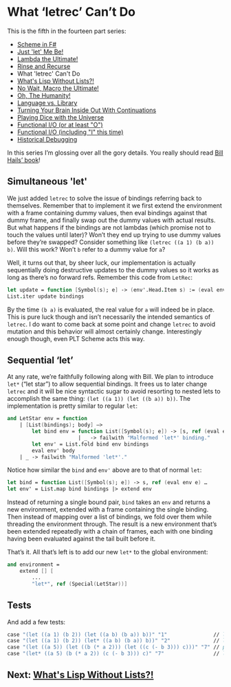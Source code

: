 # What ‘letrec’ Can’t Do

This is the fifth in the fourteen part series:

* [Scheme in F#](Docs/intro.md)
* [Just 'let' Me Be!](let.md)
* [Lambda the Ultimate!](lambda.md)
* [Rinse and Recurse](recurse.md)
* What 'letrec' Can't Do
* [What's Lisp Without Lists?!](lists.md)
* [No Wait, Macro the Ultimate!](macros.md)
* [Oh, The Humanity!](mutation.md)
* [Language vs. Library](library.md)
* [Turning Your Brain Inside Out With Continuations](continuations.md)
* [Playing Dice with the Universe](amb.md)
* [Functional I/O (or at least "O")](functional_o.md)
* [Functional I/O (including "I" this time)](functional_i.md)
* [Historical Debugging](debugging.md)

In this series I’m glossing over all the gory details. You really should read [Bill Hails’ book](http://billhails.net/Book/)!

## Simultaneous 'let'

We just added `letrec` to solve the issue of bindings referring back to themselves. Remember that to implement it we first extend the environment with a frame containing dummy values, then eval bindings against that dummy frame, and finally swap out the dummy values with actual results. But what happens if the bindings are not lambdas (which promise not to touch the values until later)? Won’t they end up trying to use dummy values before they’re swapped? Consider something like `(letrec ((a 1) (b a)) b)`. Will this work? Won’t `b` refer to a dummy value for `a`?

Well, it turns out that, by sheer luck, our implementation is actually sequentially doing destructive updates to the dummy values so it works as long as there’s no forward refs. Remember this code from `LetRec`:

``` fsharp
let update = function [Symbol(s); e] -> (env'.Head.Item s) := (eval env' e) … 
List.iter update bindings
```

By the time `(b a)` is evaluated, the real value for `a` will indeed be in place. This is pure luck though and isn’t necessarily the intended semantics of `letrec`. I do want to come back at some point and change `letrec` to avoid mutation and this behavior will almost certainly change. Interestingly enough though, even PLT Scheme acts this way.

## Sequential ‘let’

At any rate, we’re faithfully following along with Bill. We plan to introduce `let*` (“let star”) to allow sequential bindings. It frees us to later change `letrec` and it will be nice syntactic sugar to avoid resorting to nested lets to accomplish the same thing: `(let ((a 1)) (let ((b a)) b))`. The implementation is pretty similar to regular `let`:

``` fsharp
and LetStar env = function 
    | [List(bindings); body] –> 
        let bind env = function List([Symbol(s); e]) -> [s, ref (eval env e)] |> extend env 
                       | _ -> failwith "Malformed 'let*' binding." 
        let env' = List.fold bind env bindings 
        eval env' body 
    | _ -> failwith "Malformed 'let*'."
```

Notice how similar the `bind` and `env'` above are to that of normal `let`:

``` fsharp
let bind = function List([Symbol(s); e]) -> s, ref (eval env e) … 
let env' = List.map bind bindings |> extend env
```

Instead of returning a single bound pair, `bind` takes an `env` and returns a new environment, extended with a frame containing the single binding. Then instead of mapping over a list of bindings, we fold over them while threading the environment through. The result is a new environment that’s been extended repeatedly with a chain of frames, each with one binding having been evaluated against the tail built before it.

That’s it. All that’s left is to add our new `let*` to the global environment:

``` fsharp
and environment = 
    extend [] [ 
        ...
        "let*", ref (Special(LetStar))]
```

## Tests

And add a few tests:

``` fsharp
case "(let ((a 1) (b 2)) (let ((a b) (b a)) b))" "1"               // let binds in parallel (should work in earlier versions too)
case "(let ((a 1) (b 2)) (let* ((a b) (b a)) b))" "2"              // let* binds sequentially
case "(let ((a 5)) (let ((b (* a 2))) (let ((c (- b 3))) c)))" "7" // poor-man's sequential expressions
case "(let* ((a 5) (b (* a 2)) (c (- b 3))) c)" "7"                // let* sequential expressions
```
## Next: [What's Lisp Without Lists?!](lists.md)
